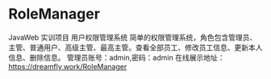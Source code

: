 # RoleManager
 JavaWeb 实训项目 用户权限管理系统
 简单的权限管理系统，角色包含管理员、主管、普通用户、高级主管、最高主管。查看全部员工、修改员工信息、更新本人信息、删除信息。
 管理员账号：admin,密码：admin
 在线展示地址：https://dreamfly.work/RoleManager
